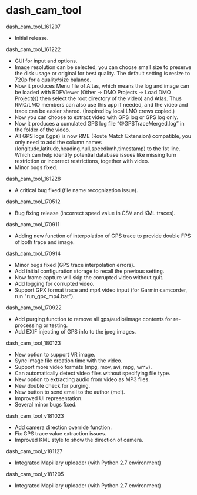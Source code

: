 # dash_cam_tool

dash_cam_tool_161207
* Initial release.

dash_cam_tool_161222
* GUI for input and options.
* Image resolution can be selected, you can choose small size to preserve the disk usage or original for best quality. The default setting is resize to 720p for a quality/size balance.
* Now it produces Menu file of Altas, which means the log and image can be loaded with RDFViewer (Other -> DMO Projects -> Load DMO Project(s) then select the root directory of the video) and Atlas. Thus RMC/LMO members can also use this app if needed, and the video and trace can be easier shared. (Inspired by local LMO crews copied.)
* Now you can choose to extract video with GPS log or GPS log only.
* Now it produces a cumulated GPS log file “@GPSTraceMerged.log” in the folder of the video.
* All GPS logs (.gps) is now RME (Route Match Extension) compatible, you only need to add the column names (longitude,latitude,heading,null,speedkmh,timestamp) to the 1st line. Which can help identify potential database issues like missing turn restriction or incorrect restrictions, together with video.
* Minor bugs fixed.

dash_cam_tool_161228
* A critical bug fixed (file name recognization issue).

dash_cam_tool_170512
* Bug fixing release (incorrect speed value in CSV and KML traces).

dash_cam_tool_170911
* Adding new function of interpolation of GPS trace to provide double FPS of both trace and image.

dash_cam_tool_170914
* Minor bugs fixed (GPS trace interpolation errors).
* Add initial configuration storage to recall the previous setting.
* Now frame capture will skip the corrupted video without quit.
* Add logging for corrupted video.
* Support GPX format trace and mp4 video input (for Garmin camcorder, run "run_gpx_mp4.bat").

dash_cam_tool_170922
* Add purging function to remove all gps/audio/image contents for re-processing or testing.
* Add EXIF injecting of GPS info to the jpeg images.

dash_cam_tool_180123
* New option to support VR image.
* Sync image file creation time with the video.
* Support more video formats (mpg, mov, avi, mpg, wmv).
* Can automatically detect video files without specifying file type.
* New option to extracting audio from video as MP3 files.
* New double check for purging.
* New button to send email to the author (me!).
* Improved UI representation.
* Several minor bugs fixed.

dash_cam_tool_v181023
* Add camera direction override function.
* Fix GPS trace value extraction issues.
* Improved KML style to show the direction of camera.

dash_cam_tool_v181127
* Integrated Mapillary uploader (with Python 2.7 environment)

dash_cam_tool_v181205
* Integrated Mapillary uploader (with Python 2.7 environment)
